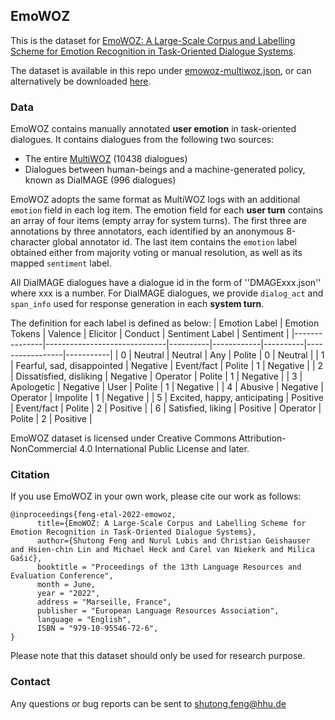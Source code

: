 ## EmoWOZ

This is the dataset for [EmoWOZ: A Large-Scale Corpus and Labelling Scheme for Emotion Recognition in Task-Oriented Dialogue Systems](https://arxiv.org/abs/2109.04919). 

The dataset is available in this repo under [emowoz-multiwoz.json](https://github.com/FinnHet13/CodingProjects/blob/09a880dc842480128c06cab9a0667e88f3fa1885/sentiment_analysis_bachelor_thesis/emowoz-multiwoz.json), or can alternatively be downloaded [here](https://zenodo.org/records/6506504#.ZFF4gc7P3b1). 

### Data

EmoWOZ contains manually annotated **user emotion** in task-oriented dialogues. It contains dialogues from the following two sources:
* The entire [MultiWOZ](https://github.com/budzianowski/multiwoz) (10438 dialogues)
* Dialogues between human-beings and a machine-generated policy, known as DialMAGE (996 dialogues)

EmoWOZ adopts the same format as MultiWOZ logs with an additional `emotion` field in each log item. The emotion field for each **user turn** contains an array of four items (empty array for system turns). The first three are annotations by three annotators, each identified by an anonymous 8-character global annotator id. The last item contains the `emotion` label obtained either from majority voting or manual resolution, as well as its mapped `sentiment` label.

All DialMAGE dialogues have a dialogue id in the form of ''DMAGExxx.json'' where xxx is a number. For DialMAGE dialogues, we provide `dialog_act` and `span_info` used for response generation in each **system turn**.

The definition for each label is defined as below:
| Emotion Label | Emotion Tokens               | Valence  | Elicitor   | Conduct  | Sentiment Label | Sentiment |
|---------------|------------------------------|----------|------------|----------|-----------------|-----------|
| 0             | Neutral                      | Neutral  | Any        | Polite   | 0               | Neutral   |
| 1             | Fearful, sad, disappointed   | Negative | Event/fact | Polite   | 1               | Negative  |
| 2             | Dissatisfied, disliking      | Negative | Operator   | Polite   | 1               | Negative  |
| 3             | Apologetic                   | Negative | User       | Polite   | 1               | Negative  |
| 4             | Abusive                      | Negative | Operator   | Impolite | 1               | Negative  |
| 5             | Excited, happy, anticipating | Positive | Event/fact | Polite   | 2               | Positive  |
| 6             | Satisfied, liking            | Positive | Operator   | Polite   | 2               | Positive  |

EmoWOZ dataset is licensed under Creative Commons Attribution-NonCommercial 4.0 International Public License and later.


### Citation

If you use EmoWOZ in your own work, please cite our work as follows:

```
@inproceedings{feng-etal-2022-emowoz,
      title={EmoWOZ: A Large-Scale Corpus and Labelling Scheme for Emotion Recognition in Task-Oriented Dialogue Systems}, 
      author={Shutong Feng and Nurul Lubis and Christian Geishauser and Hsien-chin Lin and Michael Heck and Carel van Niekerk and Milica Gašić},
      booktitle = "Proceedings of the 13th Language Resources and Evaluation Conference",
      month = June,
      year = "2022",
      address = "Marseille, France",
      publisher = "European Language Resources Association",
      language = "English",
      ISBN = "979-10-95546-72-6",
}
```
Please note that this dataset should only be used for research purpose.


### Contact

Any questions or bug reports can be sent to shutong.feng@hhu.de
